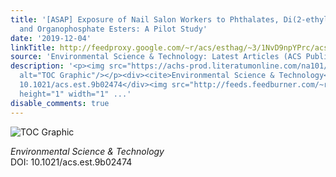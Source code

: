 ```yaml
---
title: '[ASAP] Exposure of Nail Salon Workers to Phthalates, Di(2-ethylhexyl) Terephthalate,
  and Organophosphate Esters: A Pilot Study'
date: '2019-12-04'
linkTitle: http://feedproxy.google.com/~r/acs/esthag/~3/1NvD9npYPrc/acs.est.9b02474
source: 'Environmental Science & Technology: Latest Articles (ACS Publications)'
description: '<p><img src="https://achs-prod.literatumonline.com/na101/home/literatum/publisher/achs/journals/content/esthag/0/esthag.ahead-of-print/acs.est.9b02474/20191204/images/medium/es9b02474_0001.gif"
  alt="TOC Graphic"/></p><div><cite>Environmental Science & Technology</cite></div><div>DOI:
  10.1021/acs.est.9b02474</div><img src="http://feeds.feedburner.com/~r/acs/esthag/~4/1NvD9npYPrc"
  height="1" width="1" ...'
disable_comments: true
---
```

<p><img src="https://achs-prod.literatumonline.com/na101/home/literatum/publisher/achs/journals/content/esthag/0/esthag.ahead-of-print/acs.est.9b02474/20191204/images/medium/es9b02474_0001.gif" alt="TOC Graphic"/></p><div><cite>Environmental Science & Technology</cite></div><div>DOI: 10.1021/acs.est.9b02474</div><img src="http://feeds.feedburner.com/~r/acs/esthag/~4/1NvD9npYPrc" height="1" width="1" ...